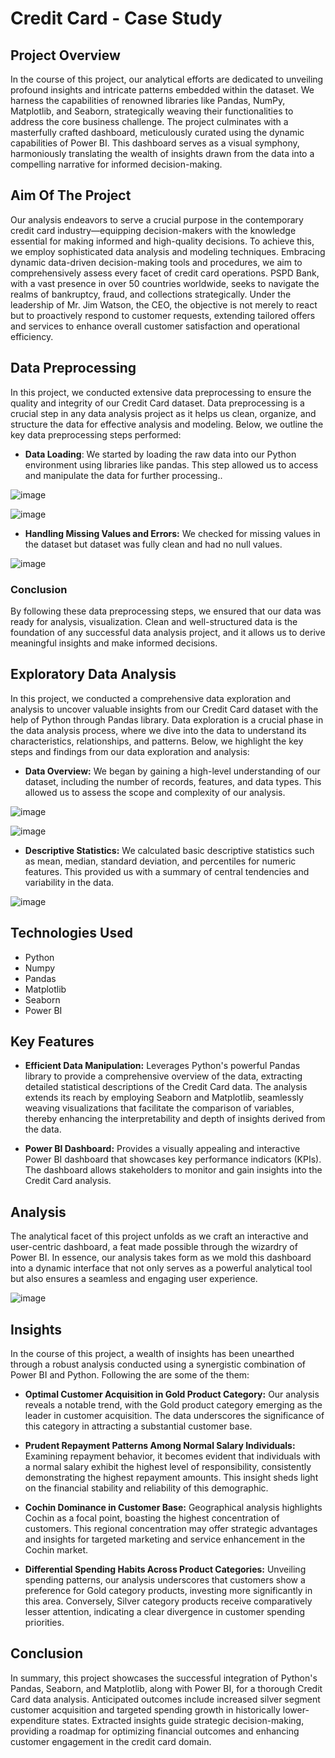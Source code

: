 
# Credit Card - Case Study


## Project Overview


In the course of this project, our analytical efforts are dedicated to unveiling profound insights and intricate patterns embedded within the dataset. We harness the capabilities of renowned libraries like Pandas, NumPy, Matplotlib, and Seaborn, strategically weaving their functionalities to address the core business challenge. The project culminates with a masterfully crafted dashboard, meticulously curated using the dynamic capabilities of Power BI. This dashboard serves as a visual symphony, harmoniously translating the wealth of insights drawn from the data into a compelling narrative for informed decision-making.


## Aim Of The Project



Our analysis endeavors to serve a crucial purpose in the contemporary credit card industry—equipping decision-makers with the knowledge essential for making informed and high-quality decisions. To achieve this, we employ sophisticated data analysis and modeling techniques. Embracing dynamic data-driven decision-making tools and procedures, we aim to comprehensively assess every facet of credit card operations. PSPD Bank, with a vast presence in over 50 countries worldwide, seeks to navigate the realms of bankruptcy, fraud, and collections strategically. Under the leadership of Mr. Jim Watson, the CEO, the objective is not merely to react but to proactively respond to customer requests, extending tailored offers and services to enhance overall customer satisfaction and operational efficiency.

## Data Preprocessing

In this project, we conducted extensive data preprocessing to ensure the quality and integrity of our Credit Card dataset. Data preprocessing is a crucial step in any data analysis project as it helps us clean, organize, and structure the data for effective analysis and modeling. Below, we outline the key data preprocessing steps performed:

* **Data Loading**: We started by loading the raw data into our Python environment using libraries like pandas. This step allowed us to access and manipulate the data for further processing.. 

![image](https://github.com/harshk2320/MeriSkill_HR_Analytics/assets/139095684/c75ff60f-f50d-414e-8fc8-97d44497eed2)

![image](https://github.com/harshk2320/MeriSkill_HR_Analytics/assets/139095684/959bc028-e8d2-4f92-be6b-5b3571b8baf1)


* **Handling Missing Values and Errors:** We checked for missing values in the dataset but dataset was fully clean and had no null values.

![image](https://github.com/harshk2320/MeriSkill_HR_Analytics/assets/139095684/9ccc6b58-29cf-4c68-a047-7b1d898192ba)

### Conclusion

By following these data preprocessing steps, we ensured that our data was ready for analysis, visualization. Clean and well-structured data is the foundation of any successful data analysis project, and it allows us to derive meaningful insights and make informed decisions.
## Exploratory Data Analysis

In this project, we conducted a comprehensive data exploration and analysis to uncover valuable insights from our Credit Card dataset with the help of Python through Pandas library. Data exploration is a crucial phase in the data analysis process, where we dive into the data to understand its characteristics, relationships, and patterns. Below, we highlight the key steps and findings from our data exploration and analysis:

* **Data Overview:** We began by gaining a high-level understanding of our dataset, including the number of records, features, and data types. This allowed us to assess the scope and complexity of our analysis.

![image](https://github.com/harshk2320/MeriSkill_HR_Analytics/assets/139095684/8a95d1aa-ed4b-4911-9c22-6029d450fb43)

![image](https://github.com/harshk2320/MeriSkill_HR_Analytics/assets/139095684/ac3e3c11-a607-4e8e-ad76-4fea748faf56)

* **Descriptive Statistics:** We calculated basic descriptive statistics such as mean, median, standard deviation, and percentiles for numeric features. This provided us with a summary of central tendencies and variability in the data.

![image](https://github.com/harshk2320/MeriSkill_HR_Analytics/assets/139095684/16b13fc8-e080-4a46-ac31-f7ee8c1ad8e4)


## Technologies Used

* Python
* Numpy
* Pandas
* Matplotlib
* Seaborn
* Power BI
## Key Features

* **Efficient Data Manipulation:** Leverages Python's powerful Pandas library to provide a comprehensive overview of the data, extracting detailed statistical descriptions of the Credit Card data. The analysis extends its reach by employing Seaborn and Matplotlib, seamlessly weaving visualizations that facilitate the comparison of variables, thereby enhancing the interpretability and depth of insights derived from the data.

* **Power BI Dashboard:** Provides a visually appealing and interactive Power BI dashboard that showcases key performance indicators (KPIs). The dashboard allows stakeholders to monitor and gain insights into the Credit Card analysis.
## Analysis

The analytical facet of this project unfolds as we craft an interactive and user-centric dashboard, a feat made possible through the wizardry of Power BI. In essence, our analysis takes form as we mold this dashboard into a dynamic interface that not only serves as a powerful analytical tool but also ensures a seamless and engaging user experience.

![image](https://github.com/harshk2320/MeriSkill_HR_Analytics/assets/139095684/da1fa112-4cff-4f0b-90f7-13904fc9f877)
## Insights

In the course of this project, a wealth of insights has been unearthed through a robust analysis conducted using a synergistic combination of Power BI and Python. Following the are some of the them:

* **Optimal Customer Acquisition in Gold Product Category:**
   Our analysis reveals a notable trend, with the Gold product category emerging as the leader in customer acquisition. The data underscores the significance of this category in attracting a substantial customer base.

* **Prudent Repayment Patterns Among Normal Salary Individuals:**
   Examining repayment behavior, it becomes evident that individuals with a normal salary exhibit the highest level of responsibility, consistently demonstrating the highest repayment amounts. This insight sheds light on the financial stability and reliability of this demographic.

* **Cochin Dominance in Customer Base:**
  Geographical analysis highlights Cochin as a focal point, boasting the highest concentration of customers. This regional concentration may offer strategic advantages and insights for targeted marketing and service enhancement in the Cochin market.

* **Differential Spending Habits Across Product Categories:**
  Unveiling spending patterns, our analysis underscores that customers show a preference for Gold category products, investing more significantly in this area. Conversely, Silver category products receive comparatively lesser attention, indicating a clear divergence in customer spending priorities.
## Conclusion

In summary, this project showcases the successful integration of Python's Pandas, Seaborn, and Matplotlib, along with Power BI, for a thorough Credit Card data analysis. Anticipated outcomes include increased silver segment customer acquisition and targeted spending growth in historically lower-expenditure states. Extracted insights guide strategic decision-making, providing a roadmap for optimizing financial outcomes and enhancing customer engagement in the credit card domain.
